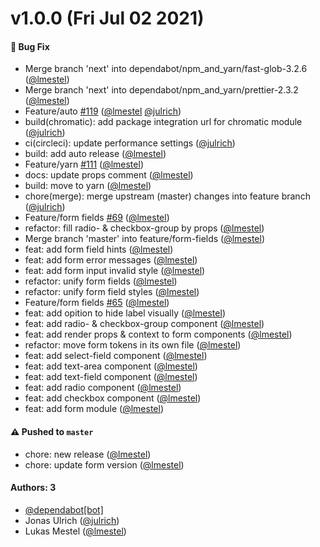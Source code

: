 # v1.0.0 (Fri Jul 02 2021)

#### 🐛 Bug Fix

- Merge branch 'next' into dependabot/npm_and_yarn/fast-glob-3.2.6 ([@lmestel](https://github.com/lmestel))
- Merge branch 'next' into dependabot/npm_and_yarn/prettier-2.3.2 ([@lmestel](https://github.com/lmestel))
- Feature/auto [#119](https://github.com/kickstartDS/kickstartDS/pull/119) ([@lmestel](https://github.com/lmestel) [@julrich](https://github.com/julrich))
- build(chromatic): add package integration url for chromatic module ([@julrich](https://github.com/julrich))
- ci(circleci): update performance settings ([@julrich](https://github.com/julrich))
- build: add auto release ([@lmestel](https://github.com/lmestel))
- Feature/yarn [#111](https://github.com/kickstartDS/kickstartDS/pull/111) ([@lmestel](https://github.com/lmestel))
- docs: update props comment ([@lmestel](https://github.com/lmestel))
- build: move to yarn ([@lmestel](https://github.com/lmestel))
- chore(merge): merge upstream (master) changes into feature branch ([@julrich](https://github.com/julrich))
- Feature/form fields [#69](https://github.com/kickstartDS/kickstartDS/pull/69) ([@lmestel](https://github.com/lmestel))
- refactor: fill radio- & checkbox-group by props ([@lmestel](https://github.com/lmestel))
- Merge branch 'master' into feature/form-fields ([@lmestel](https://github.com/lmestel))
- feat: add form field hints ([@lmestel](https://github.com/lmestel))
- feat: add form error messages ([@lmestel](https://github.com/lmestel))
- feat: add form input invalid style ([@lmestel](https://github.com/lmestel))
- refactor: unify form fields ([@lmestel](https://github.com/lmestel))
- refactor: unify form field styles ([@lmestel](https://github.com/lmestel))
- Feature/form fields [#65](https://github.com/kickstartDS/kickstartDS/pull/65) ([@lmestel](https://github.com/lmestel))
- feat: add opition to hide label visually ([@lmestel](https://github.com/lmestel))
- feat: add radio- & checkbox-group component ([@lmestel](https://github.com/lmestel))
- feat: add render props & context to form components ([@lmestel](https://github.com/lmestel))
- refactor: move form tokens in its own file ([@lmestel](https://github.com/lmestel))
- feat: add select-field component ([@lmestel](https://github.com/lmestel))
- feat: add text-area component ([@lmestel](https://github.com/lmestel))
- feat: add text-field component ([@lmestel](https://github.com/lmestel))
- feat: add radio component ([@lmestel](https://github.com/lmestel))
- feat: add checkbox component ([@lmestel](https://github.com/lmestel))
- feat: add form module ([@lmestel](https://github.com/lmestel))

#### ⚠️ Pushed to `master`

- chore: new release ([@lmestel](https://github.com/lmestel))
- chore: update form version ([@lmestel](https://github.com/lmestel))

#### Authors: 3

- [@dependabot[bot]](https://github.com/dependabot[bot])
- Jonas Ulrich ([@julrich](https://github.com/julrich))
- Lukas Mestel ([@lmestel](https://github.com/lmestel))
